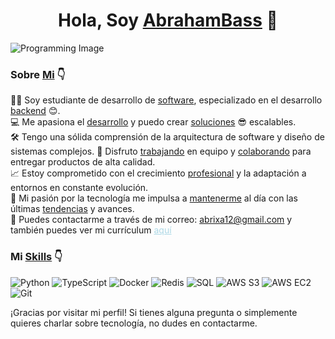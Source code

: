 <div align="center">
  <h1 align="center">Hola, Soy <a href="https://github.com/AbrahamBass/AbrahamBass">AbrahamBass</a> 👋</h1>
</div>

![Programming Image](https://images.pexels.com/photos/11035474/pexels-photo-11035474.jpeg?auto=compress&cs=tinysrgb&w=1260&h=750&dpr=1)

<div>
  <h3>Sobre <a href="https://github.com/AbrahamBass/AbrahamBass">Mi</a> 👇</h1>
</div>

👨‍💻 Soy estudiante de desarrollo de [software](https://github.com/AbrahamBass/AbrahamBass), especializado en el desarrollo [backend](https://github.com/AbrahamBass/AbrahamBass) 😊.\
💻 Me apasiona el [desarrollo](https://github.com/AbrahamBass/AbrahamBass) y puedo crear [soluciones](https://github.com/AbrahamBass/AbrahamBass) 😎 escalables.\
🛠️ Tengo una sólida comprensión de la arquitectura de software y diseño de sistemas complejos.
🤝 Disfruto [trabajando](https://github.com/AbrahamBass/AbrahamBass) en equipo y [colaborando](https://github.com/AbrahamBass/AbrahamBass) para entregar productos de alta calidad.\
📈 Estoy comprometido con el crecimiento [profesional](https://github.com/AbrahamBass/AbrahamBass) y la adaptación a entornos en constante evolución.\
🚀 Mi pasión por la tecnología me impulsa a [mantenerme](https://github.com/AbrahamBass/AbrahamBass) al día con las últimas [tendencias](https://github.com/AbrahamBass/AbrahamBass) y avances.\
📧 Puedes contactarme a través de mi correo: <span style="color: lightblue; text-decoration: underline; text-decoration-color: lightblue;">abrixa12@gmail.com</span> y también puedes ver mi currículum <a href="https://www.link-a-tu-curriculum.com" style="color: lightblue; text-decoration: underline; text-decoration-color: lightblue;">aquí</a>

<div>
  <h3>Mi <a href="https://github.com/AbrahamBass/AbrahamBass">Skills</a> 👇</h1>
</div>

![Python](https://img.shields.io/badge/Python-3776AB?style=for-the-badge&logo=python&logoColor=white)
![TypeScript](https://img.shields.io/badge/TypeScript-3178C6?style=for-the-badge&logo=typescript&logoColor=white)
![Docker](https://img.shields.io/badge/Docker-2496ED?style=for-the-badge&logo=docker&logoColor=white)
![Redis](https://img.shields.io/badge/Redis-DC382D?style=for-the-badge&logo=redis&logoColor=white)
![SQL](https://img.shields.io/badge/SQL-4479A1?style=for-the-badge&logo=sql&logoColor=white)
![AWS S3](https://img.shields.io/badge/AWS_S3-569A31?style=for-the-badge&logo=amazon-s3&logoColor=white)
![AWS EC2](https://img.shields.io/badge/AWS_EC2-FF9900?style=for-the-badge&logo=amazon-ec2&logoColor=white)
![Git](https://img.shields.io/badge/Git-F05032?style=for-the-badge&logo=git&logoColor=white)

¡Gracias por visitar mi perfil! Si tienes alguna pregunta o simplemente quieres charlar sobre tecnología, no dudes en contactarme.

